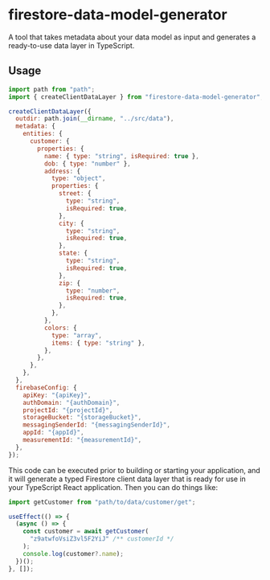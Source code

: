 # firestore-data-model-generator

A tool that takes metadata about your data model as input and generates a ready-to-use data layer in TypeScript.

## Usage

```js
import path from "path";
import { createClientDataLayer } from "firestore-data-model-generator";

createClientDataLayer({
  outdir: path.join(__dirname, "../src/data"),
  metadata: {
    entities: {
      customer: {
        properties: {
          name: { type: "string", isRequired: true },
          dob: { type: "number" },
          address: {
            type: "object",
            properties: {
              street: {
                type: "string",
                isRequired: true,
              },
              city: {
                type: "string",
                isRequired: true,
              },
              state: {
                type: "string",
                isRequired: true,
              },
              zip: {
                type: "number",
                isRequired: true,
              },
            },
          },
          colors: {
            type: "array",
            items: { type: "string" },
          },
        },
      },
    },
  },
  firebaseConfig: {
    apiKey: "{apiKey}",
    authDomain: "{authDomain}",
    projectId: "{projectId}",
    storageBucket: "{storageBucket}",
    messagingSenderId: "{messagingSenderId}",
    appId: "{appId}",
    measurementId: "{measurementId}",
  },
});
```

This code can be executed prior to building or starting your application, and it will generate a typed Firestore client data layer that is ready for use in your TypeScript React application. Then you can do things like:

```js
import getCustomer from "path/to/data/customer/get";

useEffect(() => {
  (async () => {
    const customer = await getCustomer(
      "z9atwfoVsiZ3vl5F2YiJ" /** customerId */
    );
    console.log(customer?.name);
  })();
}, []);
```
